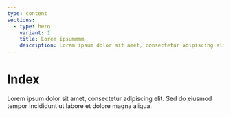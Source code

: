 ```yaml
---
type: content
sections:
  - type: hero
    variant: 1
    title: Lorem ipsummmm
    description: Lorem ipsum dolor sit amet, consectetur adipiscing elit. Sed do eiusmod tempor incididunt ut labore et dolore magna aliqua.
---
```


# Index

Lorem ipsum dolor sit amet, consectetur adipiscing elit. Sed do eiusmod tempor incididunt ut labore et dolore magna aliqua.
